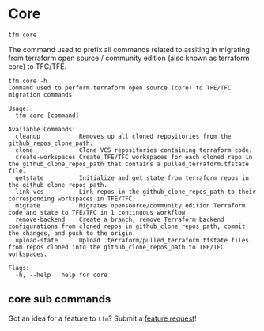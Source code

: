 # Core

`tfm core`

The command used to prefix all commands related to assiting in migrating from terraform open source / community edition (also known as terraform core) to TFC/TFE.

```stdout
tfm core -h
Command used to perform terraform open source (core) to TFE/TFC migration commands

Usage:
  tfm core [command]

Available Commands:
  cleanup           Removes up all cloned repositories from the github_repos_clone_path.
  clone             Clone VCS repositories containing terraform code.
  create-workspaces Create TFE/TFC workspaces for each cloned repo in the github_clone_repos_path that contains a pulled_terraform.tfstate file.
  getstate          Initialize and get state from terraform repos in the github_clone_repos_path.
  link-vcs          Link repos in the github_clone_repos_path to their corresponding workspaces in TFE/TFC.
  migrate           Migrates opensource/community edition Terraform code and state to TFE/TFC in 1 continuous workflow.
  remove-backend    Create a branch, remove Terraform backend configurations from cloned repos in github_clone_repos_path, commit the changes, and push to the origin.
  upload-state      Upload .terraform/pulled_terraform.tfstate files from repos cloned into the github_clone_repos_path to TFE/TFC workspaces.

Flags:
  -h, --help   help for core
```

## core sub commands


Got an idea for a feature to `tfm`? Submit a [feature request](https://github.com/hashicorp-services/tfm/issues/new?assignees=&labels=&template=feature_request.md&title=)! 